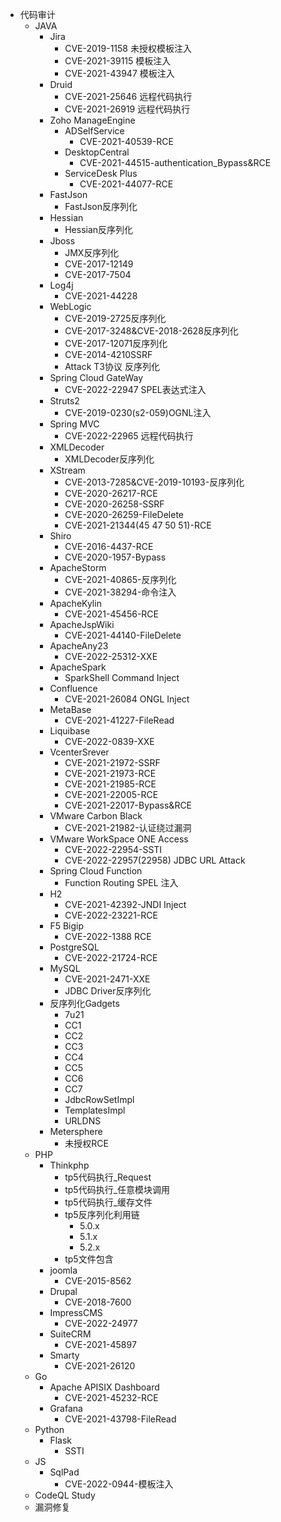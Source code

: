 - 代码审计
  - JAVA
    - Jira
      - CVE-2019-1158 未授权模板注入
      - CVE-2021-39115 模板注入
      - CVE-2021-43947 模板注入
    - Druid
      - CVE-2021-25646 远程代码执行
      - CVE-2021-26919 远程代码执行
    - Zoho ManageEngine 
      - ADSelfService
        - CVE-2021-40539-RCE
      - DesktopCentral
        - CVE-2021-44515-authentication_Bypass&RCE
      - ServiceDesk Plus
        - CVE-2021-44077-RCE
    - FastJson
      - FastJson反序列化
    - Hessian
      - Hessian反序列化
    - Jboss
      - JMX反序列化
      - CVE-2017-12149
      - CVE-2017-7504
    - Log4j
      - CVE-2021-44228
    - WebLogic
      - CVE-2019-2725反序列化
      - CVE-2017-3248&CVE-2018-2628反序列化
      - CVE-2017-12071反序列化
      - CVE-2014-4210SSRF
      - Attack T3协议 反序列化
    - Spring Cloud GateWay
      - CVE-2022-22947 SPEL表达式注入
    - Struts2
      - CVE-2019-0230(s2-059)OGNL注入
    - Spring MVC
      - CVE-2022-22965 远程代码执行
    - XMLDecoder
      - XMLDecoder反序列化
    - XStream
      - CVE-2013-7285&CVE-2019-10193-反序列化
      - CVE-2020-26217-RCE
      - CVE-2020-26258-SSRF
      - CVE-2020-26259-FileDelete
      - CVE-2021-21344(45 47 50 51)-RCE
    - Shiro
      - CVE-2016-4437-RCE
      - CVE-2020-1957-Bypass
    - ApacheStorm
      - CVE-2021-40865-反序列化
      - CVE-2021-38294-命令注入
    - ApacheKylin
      - CVE-2021-45456-RCE
    - ApacheJspWiki
      - CVE-2021-44140-FileDelete
    - ApacheAny23
      - CVE-2022-25312-XXE
    - ApacheSpark
      - SparkShell Command Inject
    - Confluence
      - CVE-2021-26084 ONGL Inject
    - MetaBase
      - CVE-2021-41227-FileRead
    - Liquibase
      - CVE-2022-0839-XXE
    - VcenterSrever
      - CVE-2021-21972-SSRF
      - CVE-2021-21973-RCE
      - CVE-2021-21985-RCE
      - CVE-2021-22005-RCE
      - CVE-2021-22017-Bypass&RCE
    - VMware Carbon Black
      - CVE-2021-21982-认证绕过漏洞
    - VMware WorkSpace ONE Access
      - CVE-2022-22954-SSTI
      - CVE-2022-22957(22958) JDBC URL Attack
    - Spring Cloud Function
      - Function Routing SPEL 注入
    - H2
      - CVE-2021-42392-JNDI Inject
      - CVE-2022-23221-RCE
    - F5 Bigip
      - CVE-2022-1388 RCE
    - PostgreSQL
      - CVE-2022-21724-RCE
    - MySQL
      - CVE-2021-2471-XXE
      - JDBC Driver反序列化
    - 反序列化Gadgets
      - 7u21
      - CC1
      - CC2
      - CC3
      - CC4 
      - CC5
      - CC6
      - CC7
      - JdbcRowSetImpl
      - TemplatesImpl
      - URLDNS
    - Metersphere
      - 未授权RCE
  - PHP
    - Thinkphp
      - tp5代码执行_Request
      - tp5代码执行_任意模块调用
      - tp5代码执行_缓存文件
      - tp5反序列化利用链
        - 5.0.x
        - 5.1.x
        - 5.2.x
      - tp5文件包含
    - joomla
      - CVE-2015-8562
    - Drupal
      - CVE-2018-7600
    - ImpressCMS
      - CVE-2022-24977
    - SuiteCRM
      - CVE-2021-45897
    - Smarty
      - CVE-2021-26120
  - Go
    - Apache APISIX Dashboard
      - CVE-2021-45232-RCE
    - Grafana
      - CVE-2021-43798-FileRead 
  - Python
    - Flask
      - SSTI
  - JS
    - SqlPad
      - CVE-2022-0944-模板注入
  - CodeQL Study
  - 漏洞修复